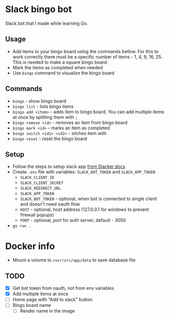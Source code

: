 # Slack bingo bot
Slack bot that I made while learning Go.

## Usage
- Add items to your bingo board using the commands bellow.
  For this to work correctly there must be a specific number of items - 1, 4, 9, 16, 25. This is needed to make a square bingo board.
- Mark the items as completed when  needed
- Use `bingo` command to visualize the bingo board

## Commands
- `bingo` - show bingo board
- `bingo list` - lists bingo items
- `bingo add <item>` - adds item to bingo board. You can add multiple items at once by splitting them with `;`
- `bingo remove <id>` - removes an item from bingo board
- `bingo mark <id>` - marks an item as completed
- `bingo switch <id1> <id2>` - sitches item <id1> with <id2>
- `bingo reset` - reset the bingo board

## Setup
- Follow the steps to setup slack app [from Slacker docs](https://github.com/shomali11/slacker#preparing-your-slack-app)
- Create `.env` file with variables: `SLACK_BOT_TOKEN` and `SLACK_APP_TOKEN`
  - `SLACK_CLIENT_ID`
  - `SLACK_CLIENT_SECRET`
  - `SLACK_REDIRECT_URL`
  - `SLACK_APP_TOKEN`
  - `SLACK_BOT_TOKEN` - optional, when bot is connected to single client and doesn't need oauth flow
  - `HOST` - optional, host address (127.0.0.1 for windows to prevent firewall popups)
  - `PORT` - optional, port for auth server, default - 3050
- `go run .`

# Docker info
- Mount a volume to `/usr/src/app/data` to save database file

## TODO
- [X] Get bot token from oauth, not from env variables
- [X] Add multiple items at once
- [ ] Home page with "Add to slack" button
- [ ] Bingo board name
  - [ ] Render name in the image